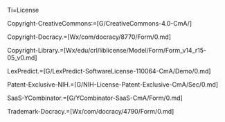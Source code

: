 Ti=License

Copyright-CreativeCommons:=[G/CreativeCommons-4.0-CmA/]
  
Copyright-Docracy.=[Wx/com/docracy/8770/Form/0.md]

Copyright-Library.=[Wx/edu/crl/liblicense/Model/Form/Form_v14_r15-05_v0.md]

LexPredict.=[G/LexPredict-SoftwareLicense-110064-CmA/Demo/0.md]

Patent-Exclusive-NIH.=[G/NIH-License-Patent-Exclusive-CmA/Sec/0.md]

SaaS-YCombinator.=[G/YCombinator-SaaS-CmA/Form/0.md]

Trademark-Docracy.=[Wx/com/docracy/4790/Form/0.md]